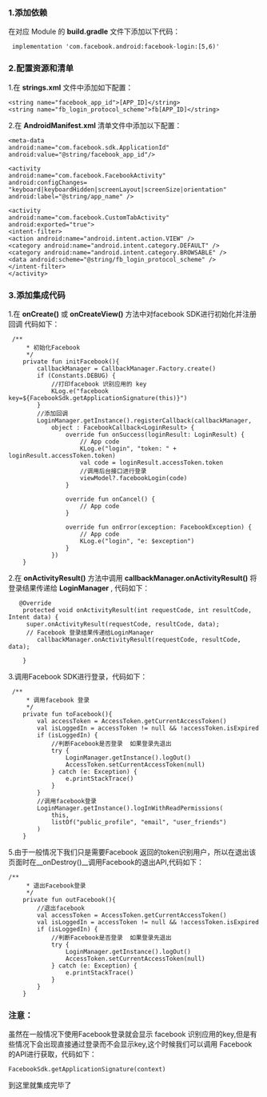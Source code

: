 ### 1.添加依赖
在对应 Module 的 __build.gradle__ 文件下添加以下代码：
```
 implementation 'com.facebook.android:facebook-login:[5,6)'
```
### 2.配置资源和清单
1.在 __strings.xml__ 文件中添加如下配置：
>
```
<string name="facebook_app_id">[APP_ID]</string>
<string name="fb_login_protocol_scheme">fb[APP_ID]</string>

```
2.在 __AndroidManifest.xml__ 清单文件中添加以下配置：

```
<meta-data 
android:name="com.facebook.sdk.ApplicationId"
android:value="@string/facebook_app_id"/> 

<activity 
android:name="com.facebook.FacebookActivity"
android:configChanges= "keyboard|keyboardHidden|screenLayout|screenSize|orientation" 
android:label="@string/app_name" />

<activity 
android:name="com.facebook.CustomTabActivity"
android:exported="true"> 
<intent-filter> 
<action android:name="android.intent.action.VIEW" />
<category android:name="android.intent.category.DEFAULT" /> 
<category android:name="android.intent.category.BROWSABLE" />
<data android:scheme="@string/fb_login_protocol_scheme" /> 
</intent-filter>
</activity>

```
### 3.添加集成代码
1.在 __onCreate()__ 或 __onCreateView()__ 方法中对facebook SDK进行初始化并注册回调 代码如下：

```
 /**
     * 初始化Facebook
     */
    private fun initFacebook(){
        callbackManager = CallbackManager.Factory.create()
        if (Constants.DEBUG) {
            //打印facebook 识别应用的 key
            KLog.e("facebook key=${FacebookSdk.getApplicationSignature(this)}")
        }
        //添加回调
        LoginManager.getInstance().registerCallback(callbackManager,
            object : FacebookCallback<LoginResult> {
                override fun onSuccess(loginResult: LoginResult) {
                    // App code
                    KLog.e("login", "token: " + loginResult.accessToken.token)
                    val code = loginResult.accessToken.token
                    //调用后台接口进行登录
                    viewModel?.facebookLogin(code)
                }

                override fun onCancel() {
                    // App code
                }

                override fun onError(exception: FacebookException) {
                    // App code
                    KLog.e("login", "e: $exception")
                }
            })
    }

```
2.在 __onActivityResult()__ 方法中调用 __callbackManager.onActivityResult()__ 将登录结果传递给 __LoginManager__ , 代码如下：


```
   @Override
    protected void onActivityResult(int requestCode, int resultCode, Intent data) {
     super.onActivityResult(requestCode, resultCode, data);
     // Facebook 登录结果传递给LoginManager
        callbackManager.onActivityResult(requestCode, resultCode, data);
       
    }
```

3.调用Facebook SDK进行登录，代码如下：

```
 /**
     * 调用facebook 登录
     */
    private fun toFacebook(){
        val accessToken = AccessToken.getCurrentAccessToken()
        val isLoggedIn = accessToken != null && !accessToken.isExpired
        if (isLoggedIn) {
            //判断Facebook是否登录  如果登录先退出
            try {
                LoginManager.getInstance().logOut()
                AccessToken.setCurrentAccessToken(null)
            } catch (e: Exception) {
                e.printStackTrace()
            }
        }
        //调用facebook登录
        LoginManager.getInstance().logInWithReadPermissions(
            this,
            listOf("public_profile", "email", "user_friends")
        )
    }
```

5.由于一般情况下我们只是需要Facebook 返回的token识别用户，所以在退出该页面时在__onDestroy()__调用Facebook的退出API,代码如下：

```
/**
     * 退出Facebook登录
     */
    private fun outFacebook(){
        //退出facebook
        val accessToken = AccessToken.getCurrentAccessToken()
        val isLoggedIn = accessToken != null && !accessToken.isExpired
        if (isLoggedIn) {
            //判断Facebook是否登录  如果登录先退出
            try {
                LoginManager.getInstance().logOut()
                AccessToken.setCurrentAccessToken(null)
            } catch (e: Exception) {
                e.printStackTrace()
            }
        }
    }

```

### 注意：
虽然在一般情况下使用Facebook登录就会显示 facebook 识别应用的key,但是有些情况下会出现直接通过登录而不会显示key,这个时候我们可以调用 Facebook 的API进行获取，代码如下：

```
FacebookSdk.getApplicationSignature(context)
```

到这里就集成完毕了
